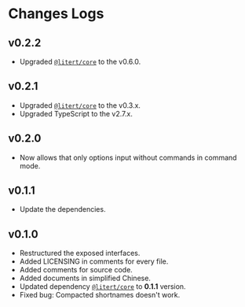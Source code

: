 # Changes Logs

[Dep:LRT.Core]: https://github.com/litert/core.js

## v0.2.2

- Upgraded [`@litert/core`][Dep:LRT.Core] to the v0.6.0.

## v0.2.1

- Upgraded [`@litert/core`][Dep:LRT.Core] to the v0.3.x.
- Upgraded TypeScript to the v2.7.x.

## v0.2.0

- Now allows that only options input without commands in command mode.

## v0.1.1

- Update the dependencies.

## v0.1.0

- Restructured the exposed interfaces.
- Added LICENSING in comments for every file.
- Added comments for source code.
- Added documents in simplified Chinese.
- Updated dependency [`@litert/core`][Dep:LRT.Core] to **0.1.1** version.
- Fixed bug: Compacted shortnames doesn't work.
